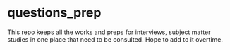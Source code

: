 # questions_prep
This repo keeps all the works and preps for interviews, subject matter studies in one place that need to be consulted. Hope to add to it overtime.

